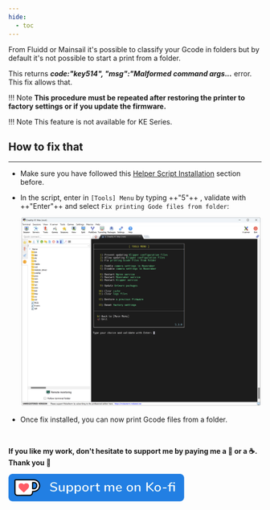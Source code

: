```yaml
---
hide:
  - toc
---
```

From Fluidd or Mainsail it's possible to classify your Gcode in folders but by default it's not possible to start a print from a folder.

This returns **_code:"key514", "msg":"Malformed command args..._** error. This fix allows that.

!!! Note
    **This procedure must be repeated after restoring the printer to factory settings or if you update the firmware.**

!!! Note
    This feature is not available for KE Series.

## How to fix that
<hr>

- Make sure you have followed this <a href="../../helper-script/helper-script-installation">Helper Script Installation</a> section before.

- In the script, enter in `[Tools] Menu` by typing ++"5"++ , validate with ++"Enter"++ and select `Fix printing Gode files from folder`:

    <img width="900" src="../../assets/img/Creality-Helper-Script/Tools_Menu.png">

- Once fix installed, you can now print Gcode files from a folder.

<br />

**If you like my work, don't hesitate to support me by paying me a 🍺 or a ☕. Thank you 🙂**

<a href="https://ko-fi.com/guilouz" target="_blank"><img width="350" src="../../assets/img/home/Ko-fi.png"></a>
